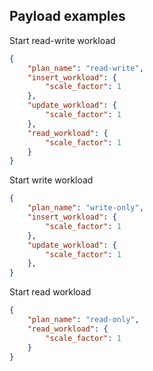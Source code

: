 
## Payload examples

Start read-write workload
```json
{
    "plan_name": "read-write",
    "insert_workload": {
        "scale_factor": 1
    },
    "update_workload": {
        "scale_factor": 1
    },
    "read_workload": {
        "scale_factor": 1
    }
}
```

Start write workload
```json
{
    "plan_name": "write-only",
    "insert_workload": {
        "scale_factor": 1
    },
    "update_workload": {
        "scale_factor": 1
    },
}
```

Start read workload
```json
{
    "plan_name": "read-only",
    "read_workload": {
        "scale_factor": 1
    }
}
```